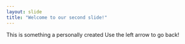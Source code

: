 ```yaml
---
layout: slide
title: "Welcome to our second slide!"
---
```

This is something a personally created
Use the left arrow to go back!
